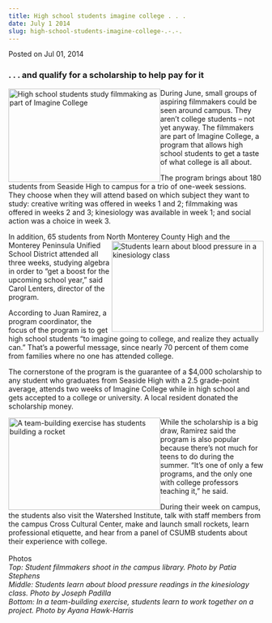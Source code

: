 ```yaml
---
title: High school students imagine college . . .
date: July 1 2014
slug: high-school-students-imagine-college-.-.-.
---
```


  



<span class="date">Posted on Jul 01, 2014    </span>
<h3>. . . and qualify for a scholarship to help pay for it</h3>
<p><img alt="High school students study filmmaking as part of Imagine College" src="https://news.csumb.edu/sites/default/files/65/attachments/news/images/ic_filmmaking_for_web.jpg" style="float:left; width:300px; height:184px">During June, small
groups of aspiring filmmakers could be seen around campus. They
aren&#x2019;t college students &#x2013; not yet anyway. The filmmakers are part
of Imagine College, a program that allows high school students to
get a taste of what college is all about.</img></p>
<p>The program brings about 180 students from Seaside High to
campus for a trio of one-week sessions. They choose when they will
attend based on which subject they want to study: creative writing
was offered in weeks 1 and 2; filmmaking was offered in weeks 2 and
3; kinesiology was available in week 1; and social action was a
choice in week 3.</p>
<p>In addition, 65 students from North Monterey County High and the
Monterey Peninsula Unified&#xA0;<img alt="Students learn about blood pressure in a kinesiology class" src="https://news.csumb.edu/sites/default/files/65/attachments/news/images/kinesiology_for_web.jpg" style="float:right; width:300px; height:179px">School District
attended all three weeks, studying algebra in order to &#x201C;get a boost
for the upcoming school year,&#x201D; said Carol Lenters, director of the
program.</img></p>
<p>According to Juan Ramirez, a program coordinator, the focus of
the program is to get high school students &#x201C;to imagine going to
college, and realize they actually can.&#x201D; That&#x2019;s a powerful message,
since nearly 70 percent of them come from families where no one has
attended college.</p>
<p>The cornerstone of the program is the guarantee of a $4,000
scholarship to any student who graduates from Seaside High with a
2.5 grade-point average, attends two weeks of Imagine College while
in high school and gets accepted to a college or university. A
local resident donated the scholarship money.</p>
<p><img alt="A team-building exercise has students building a rocket" src="https://news.csumb.edu/sites/default/files/65/attachments/news/images/girls_and_rockets_for_web.jpg" style="float:left; width:300px; height:182px">While the
scholarship is a big draw, Ramirez said the program is also popular
because there&#x2019;s not much for teens to do during the summer. &#x201C;It&#x2019;s
one of only a few programs, and the only one with college
professors teaching it,&#x201D; he said.</img></p>
<p class="small">During their week on campus, the students also
visit the Watershed Institute, talk with staff members from the
campus Cross Cultural Center, make and launch small rockets, learn
professional etiquette, and hear from a panel of CSUMB students
about their experience with college.<br>
<br>
Photos<br>
<em>Top: Student filmmakers shoot in the campus library. Photo by
Patia Stephens<br>
Middle: Students learn about blood pressure readings in the
kinesiology class. Photo by Joseph Padilla<br>
Bottom: In a team-building exercise, students learn to work
together on a project. Photo by Ayana Hawk-Harris</br></br></em></br></br></br></p>





 

